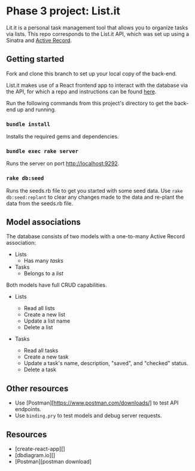 # Phase 3 project: List.it

Lit.it is a personal task management tool that allows you to organize tasks via lists. This repo corresponds to the List.it API, which was set up using a Sinatra and [Active Record](https://guides.rubyonrails.org/active_record_basics.html).

## Getting started

Fork and clone this branch to set up your local copy of the back-end.

List.it makes use of a React frontend app to interact with the database via the API, for which a repo and instructions can be found [here](https://github.com/rreymundi/phase-3-project-frontend).

Run the following commands from this project's directory to get the back-end up and running.

### `bundle install`

Installs the required gems and dependencies.

### `bundle exec rake server`

Runs the server on port [http://localhost:9292](http://localhost:9292).

### `rake db:seed`

Runs the seeds.rb file to get you started with some seed data. Use `rake db:seed:replant` to clear any changes made to the data and re-plant the data from the seeds.rb file.

## Model associations

The database consists of two models with a one-to-many Active Record association:

- Lists
  - Has many *tasks*
- Tasks
  - Belongs to a *list*

Both models have full CRUD capabilities.

- Lists
  - Read all lists
  - Create a new list
  - Update a list name
  - Delete a list

- Tasks
  - Read all tasks
  - Create a new task
  - Update a task's name, description, "saved", and "checked" status.
  - Delete a task

## Other resources

- Use [Postman][https://www.postman.com/downloads/] to test API endpoints.
- Use `binding.pry` to test models and debug server requests.

## Resources

- [create-react-app][]
- [dbdiagram.io][]
- [Postman][postman download]